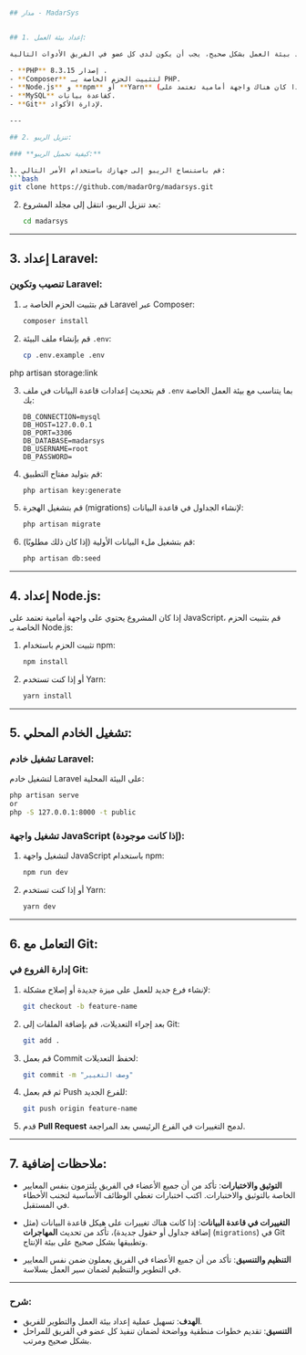    ```bash

## مدار - MadarSys


## 1. إعداد بيئة العمل:

للتأكد من إعداد بيئة العمل بشكل صحيح، يجب أن يكون لدى كل عضو في الفريق الأدوات التالية:

- **PHP** إصدار 8.3.15 .
- **Composer** لتثبيت الحزم الخاصة بـ PHP.
- **Node.js** و **npm** أو **Yarn** (إذا كان هناك واجهة أمامية تعتمد على JavaScript).
- **MySQL** كقاعدة بيانات.
- **Git** لإدارة الأكواد.

---

## 2. تنزيل الريبو:

### **كيفية تحميل الريبو:**

1. قم باستنساخ الريبو إلى جهازك باستخدام الأمر التالي:
   ```bash
   git clone https://github.com/madarOrg/madarsys.git
   ```

2. بعد تنزيل الريبو، انتقل إلى مجلد المشروع:
   ```bash
   cd madarsys
   ```

---

## 3. إعداد Laravel:

### **تنصيب وتكوين Laravel:**

1. قم بتثبيت الحزم الخاصة بـ Laravel عبر Composer:
   ```bash
   composer install
   ```

2. قم بإنشاء ملف البيئة `.env`:
   ```bash
   cp .env.example .env
   ```
  php artisan storage:link
  
3. قم بتحديث إعدادات قاعدة البيانات في ملف `.env` بما يتناسب مع بيئة العمل الخاصة بك:
   ```env
   DB_CONNECTION=mysql
   DB_HOST=127.0.0.1
   DB_PORT=3306
   DB_DATABASE=madarsys
   DB_USERNAME=root
   DB_PASSWORD=
   ```

4. قم بتوليد مفتاح التطبيق:
   ```bash
   php artisan key:generate
   ```

5. قم بتشغيل الهجرة (migrations) لإنشاء الجداول في قاعدة البيانات:
   ```bash
   php artisan migrate
   ```

6. قم بتشغيل ملء البيانات الأولية (إذا كان ذلك مطلوبًا):
   ```bash
   php artisan db:seed
   ```

---

## 4. إعداد Node.js:

إذا كان المشروع يحتوي على واجهة أمامية تعتمد على JavaScript، قم بتثبيت الحزم الخاصة بـ Node.js:

1. تثبيت الحزم باستخدام npm:
   ```bash
   npm install
   ```

2. أو إذا كنت تستخدم Yarn:
   ```bash
   yarn install
   ```

---

## 5. تشغيل الخادم المحلي:

### **تشغيل خادم Laravel:**

لتشغيل خادم Laravel على البيئة المحلية:
```bash
php artisan serve
or
php -S 127.0.0.1:8000 -t public 
```

### **تشغيل واجهة JavaScript (إذا كانت موجودة):**

1. لتشغيل واجهة JavaScript باستخدام npm:
   ```bash
   npm run dev
   ```

2. أو إذا كنت تستخدم Yarn:
   ```bash
   yarn dev
   ```

---

## 6. التعامل مع Git:

### **إدارة الفروع في Git:**

1. لإنشاء فرع جديد للعمل على ميزة جديدة أو إصلاح مشكلة:
   ```bash
   git checkout -b feature-name
   ```

2. بعد إجراء التعديلات، قم بإضافة الملفات إلى Git:
   ```bash
   git add .
   ```

3. قم بعمل Commit لحفظ التعديلات:
   ```bash
   git commit -m "وصف التغيير"
   ```

4. ثم قم بعمل Push للفرع الجديد:
   ```bash
   git push origin feature-name
   ```

5. قدم **Pull Request** لدمج التغييرات في الفرع الرئيسي بعد المراجعة.

---

## 7. ملاحظات إضافية:

- **التوثيق والاختبارات**: تأكد من أن جميع الأعضاء في الفريق يلتزمون بنفس المعايير الخاصة بالتوثيق والاختبارات. اكتب اختبارات تغطي الوظائف الأساسية لتجنب الأخطاء في المستقبل.
  
- **التغييرات في قاعدة البيانات**: إذا كانت هناك تغييرات على هيكل قاعدة البيانات (مثل إضافة جداول أو حقول جديدة)، تأكد من تحديث **المهاجرات** (`migrations`) في Git وتطبيقها بشكل صحيح على بيئة الإنتاج.

- **التنظيم والتنسيق**: تأكد من أن جميع الأعضاء في الفريق يعملون ضمن نفس المعايير في التطوير والتنظيم لضمان سير العمل بسلاسة.

---
### شرح:
- **الهدف**: تسهيل عملية إعداد بيئة العمل والتطوير للفريق.
- **التنسيق**: تقديم خطوات منطقية وواضحة لضمان تنفيذ كل عضو في الفريق للمراحل بشكل صحيح ومرتب.
